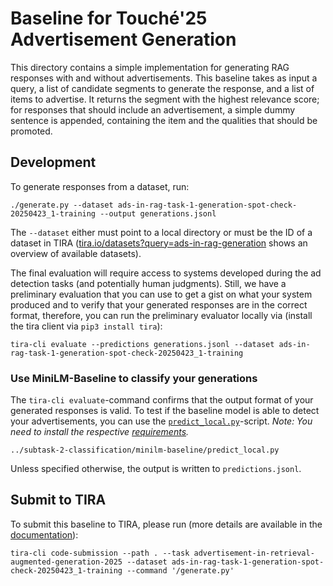 # Baseline for Touché'25 Advertisement Generation

This directory contains a simple implementation for generating RAG responses with and without advertisements. This baseline takes as input a query, a list of candidate segments to generate the response, and a list of items to advertise. It returns the segment with the highest relevance score; for responses that should include an advertisement, a simple dummy sentence is appended, containing the item and the qualities that should be promoted.

## Development

<!--This directory is [configured as DevContainer](https://code.visualstudio.com/docs/devcontainers/containers), i.e., you can open this directory with VS Code or some other DevContainer compatible IDE to work directly in the Docker container with all dependencies installed.-->

To generate responses from a dataset, run:

```
./generate.py --dataset ads-in-rag-task-1-generation-spot-check-20250423_1-training --output generations.jsonl
```

The `--dataset` either must point to a local directory or must be the ID of a dataset in TIRA ([tira.io/datasets?query=ads-in-rag-generation](https://archive.tira.io/datasets?query=ads-in-rag-generation) shows an overview of available datasets).

The final evaluation will require access to systems developed during the ad detection tasks (and potentially human judgments). Still, we have a preliminary evaluation that you can use to get a gist on what your system produced and to verify that your generated responses are in the correct format, therefore, you can run the preliminary evaluator locally via (install the tira client via `pip3 install tira`):

```
tira-cli evaluate --predictions generations.jsonl --dataset ads-in-rag-task-1-generation-spot-check-20250423_1-training
```

### Use MiniLM-Baseline to classify your generations
The `tira-cli evaluate`-command confirms that the output format of your generated responses is valid. 
To test if the baseline model is able to detect your advertisements, you can use the [`predict_local.py`](../subtask-2-classification/minilm-baseline/predict_local.py)-script.
*Note: You need to install the respective [requirements](../subtask-2-classification/minilm-baseline/requirements.txt).*
```
../subtask-2-classification/minilm-baseline/predict_local.py
```
Unless specified otherwise, the output is written to `predictions.jsonl`.

## Submit to TIRA

To submit this baseline to TIRA, please run (more details are available in the [documentation](https://docs.tira.io/participants/participate.html#submitting-your-submission)):

```
tira-cli code-submission --path . --task advertisement-in-retrieval-augmented-generation-2025 --dataset ads-in-rag-task-1-generation-spot-check-20250423_1-training --command '/generate.py'
```

